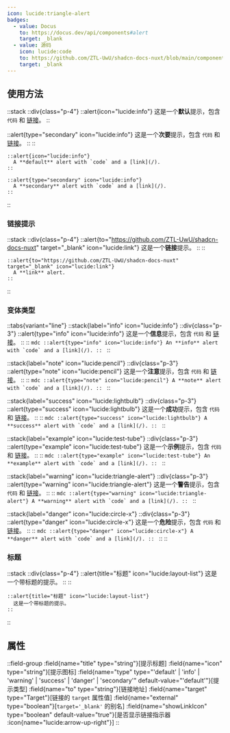 ```yaml
---
icon: lucide:triangle-alert
badges:
  - value: Docus
    to: https://docus.dev/api/components#alert
    target: _blank
  - value: 源码
    icon: lucide:code
    to: https://github.com/ZTL-UwU/shadcn-docs-nuxt/blob/main/components/content/Alert.vue
    target: _blank
---
```


## 使用方法

::stack
  ::div{class="p-4"}
  ::alert{icon="lucide:info"}
    这是一个**默认**提示，包含 `代码` 和 [链接](/)。
  ::

  ::alert{type="secondary" icon="lucide:info"}
    这是一个**次要**提示，包含 `代码` 和 [链接](/)。
  ::
  ::
  ```mdc
  ::alert{icon="lucide:info"}
    A **default** alert with `code` and a [link](/).
  ::

  ::alert{type="secondary" icon="lucide:info"}
    A **secondary** alert with `code` and a [link](/).
  ::
  ```
::

### 链接提示

::stack
  ::div{class="p-4"}
  ::alert{to="https://github.com/ZTL-UwU/shadcn-docs-nuxt" target="_blank" icon="lucide:link"}
    这是一个**链接**提示。
  ::
  ::
  ```mdc
  ::alert{to="https://github.com/ZTL-UwU/shadcn-docs-nuxt" target="_blank" icon="lucide:link"}
    A **link** alert.
  ::
  ```
::

### 变体类型

::tabs{variant="line"}
  ::stack{label="info" icon="lucide:info"}
    ::div{class="p-3"}
    ::alert{type="info" icon="lucide:info"}
      这是一个**信息**提示，包含 `代码` 和 [链接](/)。
    ::
    ::
    ```mdc
    ::alert{type="info" icon="lucide:info"}
      An **info** alert with `code` and a [link](/).
    ::
    ```
  ::

  ::stack{label="note" icon="lucide:pencil"}
    ::div{class="p-3"}
    ::alert{type="note" icon="lucide:pencil"}
      这是一个**注意**提示，包含 `代码` 和 [链接](/)。
    ::
    ::
    ```mdc
    ::alert{type="note" icon="lucide:pencil"}
      A **note** alert with `code` and a [link](/).
    ::
    ```
  ::

  ::stack{label="success" icon="lucide:lightbulb"}
    ::div{class="p-3"}
    ::alert{type="success" icon="lucide:lightbulb"}
      这是一个**成功**提示，包含 `代码` 和 [链接](/)。
    ::
    ::
    ```mdc
    ::alert{type="success" icon="lucide:lightbulb"}
      A **success** alert with `code` and a [link](/).
    ::
    ```
  ::

  ::stack{label="example" icon="lucide:test-tube"}
    ::div{class="p-3"}
    ::alert{type="example" icon="lucide:test-tube"}
      这是一个**示例**提示，包含 `代码` 和 [链接](/)。
    ::
    ::
    ```mdc
    ::alert{type="example" icon="lucide:test-tube"}
      An **example** alert with `code` and a [link](/).
    ::
    ```
  ::

  ::stack{label="warning" icon="lucide:triangle-alert"}
    ::div{class="p-3"}
    ::alert{type="warning" icon="lucide:triangle-alert"}
      这是一个**警告**提示，包含 `代码` 和 [链接](/)。
    ::
    ::
    ```mdc
    ::alert{type="warning" icon="lucide:triangle-alert"}
      A **warning** alert with `code` and a [link](/).
    ::
    ```
  ::

  ::stack{label="danger" icon="lucide:circle-x"}
    ::div{class="p-3"}
    ::alert{type="danger" icon="lucide:circle-x"}
      这是一个**危险**提示，包含 `代码` 和 [链接](/)。
    ::
    ::
    ```mdc
    ::alert{type="danger" icon="lucide:circle-x"}
      A **danger** alert with `code` and a [link](/).
    ::
    ```
  ::
::

### 标题

::stack
  ::div{class="p-4"}
  ::alert{title="标题" icon="lucide:layout-list"}
    这是一个带标题的提示。
  ::
  ::
  ```mdc
  ::alert{title="标题" icon="lucide:layout-list"}
    这是一个带标题的提示。
  ::
  ```
::

## 属性

::field-group
  :field{name="title" type="string"}[提示标题]
  :field{name="icon" type="string"}[提示图标]
  :field{name="type" type="'default' | 'info' | 'warning' | 'success' | 'danger' | 'secondary'" default-value="'default'"}[提示类型]
  :field{name="to" type="string"}[链接地址]
  :field{name="target" type="Target"}[链接的 `target` 属性值]
  :field{name="external" type="boolean"}[`target='_blank'` 的别名]
  :field{name="showLinkIcon" type="boolean" default-value="true"}[是否显示链接指示器 :icon{name="lucide:arrow-up-right"}]
::
